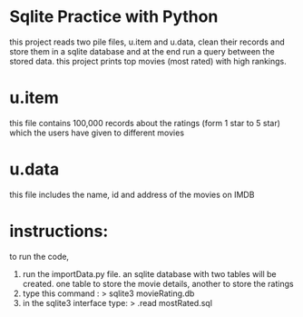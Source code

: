# Sqlite Practice with Python
this project reads two pile files, u.item and u.data, clean their records and store them in a sqlite database and at the end
run a query between the stored data.
this project prints top movies (most rated) with high rankings.

# u.item
this file contains 100,000 records about the ratings (form 1 star to 5 star) which the users have given to different movies

# u.data
this file includes the name, id and address of the movies on IMDB

# instructions:
to run the code, 
1. run the importData.py file. an sqlite database with two tables will be created. one table to store the movie details, another to store the ratings
2. type this command : > sqlite3 movieRating.db
3. in the sqlite3 interface type: > .read mostRated.sql
